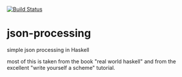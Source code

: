 [![Build Status](https://travis-ci.org/thma/json-processing.svg)](https://travis-ci.org/thma/json-processing)

# json-processing
simple json processing in Haskell

most of this is taken from the book "real world haskell" 
and from the excellent "write yourself a scheme" tutorial.
